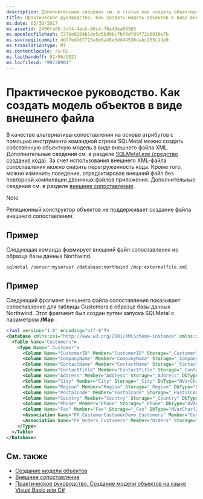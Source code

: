 ```yaml
---
description: Дополнительные сведения см. в статье как создать объектную модель как внешний файл.
title: Практическое руководство. Как создать модель объектов в виде внешнего файла
ms.date: 03/30/2017
ms.assetid: 2496fa06-3df4-4ecb-86c4-70a49ea08565
ms.openlocfilehash: 7270e0204b1de5c56d9bc7bf9df89f72d8030e7b
ms.sourcegitcommit: ddf7edb67715a5b9a45e3dd44536dabc153c1de0
ms.translationtype: MT
ms.contentlocale: ru-RU
ms.lasthandoff: 02/06/2021
ms.locfileid: "99738901"
---
```

# <a name="how-to-generate-the-object-model-as-an-external-file"></a>Практическое руководство. Как создать модель объектов в виде внешнего файла

В качестве альтернативы сопоставления на основе атрибутов с помощью инструмента командной строки SQLMetal можно создать собственную объектную модель в виде внешнего файла XML. Дополнительные сведения см. в разделе [SQLMetal.exe (средство создания кода)](../../../../tools/sqlmetal-exe-code-generation-tool.md). За счет использования внешнего XML-файла сопоставления можно снизить перегруженность кода. Кроме того, можно изменить поведение, отредактировав внешний файл без повторной компиляции двоичных файлов приложения. Дополнительные сведения см. в разделе [внешнее сопоставление](external-mapping.md).  
  
> [!NOTE]
> Реляционный конструктор объектов не поддерживает создание файла внешнего сопоставления.  
  
## <a name="example"></a>Пример  

 Следующая команда формирует внешний файл сопоставления из образца базы данных Northwind.  
  
```console  
sqlmetal /server:myserver /database:northwind /map:externalfile.xml  
```  
  
## <a name="example"></a>Пример  

 Следующий фрагмент внешнего файла сопоставления показывает сопоставление для таблицы Customers в образце базы данных Northwind. Этот фрагмент был создан путем запуска SQLMetal с параметром **/Map** .  
  
```xml  
<?xml version="1.0" encoding="utf-8"?>  
<Database xmlns:xsi="http://www.w3.org/2001/XMLSchema-instance" xmlns:xsd="http://www.w3.org/2001/XMLSchema" Name="northwnd">  
  <Table Name="Customers">  
    <Type Name=".Customer">  
      <Column Name="CustomerID" Member="CustomerID" Storage="_CustomerID" DbType="NChar(5) NOT NULL" CanBeNull="False" IsPrimaryKey="True" />  
      <Column Name="CompanyName" Member="CompanyName" Storage="_CompanyName" DbType="NVarChar(40) NOT NULL" CanBeNull="False" />  
      <Column Name="ContactName" Member="ContactName" Storage="_ContactName" DbType="NVarChar(30)" />  
      <Column Name="ContactTitle" Member="ContactTitle" Storage="_ContactTitle" DbType="NVarChar(30)" />  
      <Column Name="Address" Member="Address" Storage="_Address" DbType="NVarChar(60)" />  
      <Column Name="City" Member="City" Storage="_City" DbType="NVarChar(15)" />  
      <Column Name="Region" Member="Region" Storage="_Region" DbType="NVarChar(15)" />  
      <Column Name="PostalCode" Member="PostalCode" Storage="_PostalCode" DbType="NVarChar(10)" />  
      <Column Name="Country" Member="Country" Storage="_Country" DbType="NVarChar(15)" />  
      <Column Name="Phone" Member="Phone" Storage="_Phone" DbType="NVarChar(24)" />  
      <Column Name="Fax" Member="Fax" Storage="_Fax" DbType="NVarChar(24)" />  
      <Association Name="FK_CustomerCustomerDemo_Customers" Member="CustomerCustomerDemos" Storage="_CustomerCustomerDemos" ThisKey="CustomerID" OtherTable="CustomerCustomerDemo" OtherKey="CustomerID" DeleteRule="NO ACTION" />  
      <Association Name="FK_Orders_Customers" Member="Orders" Storage="_Orders" ThisKey="CustomerID" OtherTable="Orders" OtherKey="CustomerID" DeleteRule="NO ACTION" />  
    </Type>  
  </Table>  
</Database>  
```  
  
## <a name="see-also"></a>См. также

- [Создание модели объектов](creating-the-object-model.md)
- [Внешнее сопоставление](external-mapping.md)
- [Практическое руководство. Создание модели объектов на языке Visual Basic или C#](how-to-generate-the-object-model-in-visual-basic-or-csharp.md)
